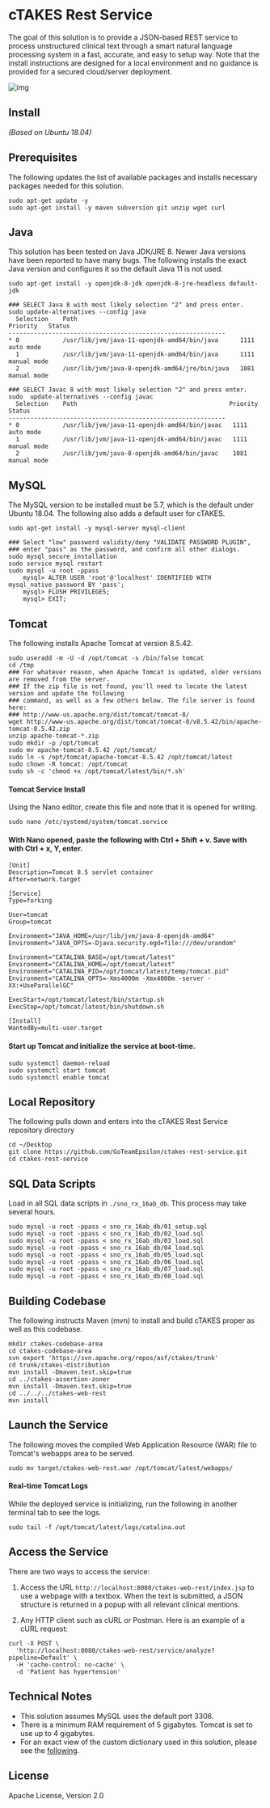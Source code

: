 # cTAKES Rest Service

The goal of this solution is to provide a JSON-based REST service to process unstructured clinical text through a smart natural language processing system in a fast, accurate, and easy to setup way. Note that the install instructions are designed for a local environment and no guidance is provided for a secured cloud/server deployment.

![img](./demo.png)

## Install
                                                                                                                                                                                                                                          
_(Based on Ubuntu 18.04)_

## Prerequisites

The following updates the list of available packages and installs necessary packages needed for this solution.

```
sudo apt-get update -y
sudo apt-get install -y maven subversion git unzip wget curl
```

## Java

This solution has been tested on Java JDK/JRE 8. Newer Java versions have been reported to have many bugs. The following installs the exact Java version and configures it so the default Java 11 is not used.

```
sudo apt-get install -y openjdk-8-jdk openjdk-8-jre-headless default-jdk

### SELECT Java 8 with most likely selection "2" and press enter.
sudo update-alternatives --config java
  Selection    Path                                            Priority   Status
------------------------------------------------------------
* 0            /usr/lib/jvm/java-11-openjdk-amd64/bin/java      1111      auto mode
  1            /usr/lib/jvm/java-11-openjdk-amd64/bin/java      1111      manual mode
  2            /usr/lib/jvm/java-8-openjdk-amd64/jre/bin/java   1081      manual mode

### SELECT Javac 8 with most likely selection "2" and press enter.
sudo  update-alternatives --config javac
  Selection    Path                                          Priority   Status
------------------------------------------------------------
* 0            /usr/lib/jvm/java-11-openjdk-amd64/bin/javac   1111      auto mode
  1            /usr/lib/jvm/java-11-openjdk-amd64/bin/javac   1111      manual mode
  2            /usr/lib/jvm/java-8-openjdk-amd64/bin/javac    1081      manual mode
```

## MySQL

The MySQL version to be installed must be 5.7, which is the default under Ubuntu 18.04. The following also adds a default user for cTAKES.

```
sudo apt-get install -y mysql-server mysql-client

### Select "low" password validity/deny "VALIDATE PASSWORD PLUGIN",
### enter "pass" as the password, and confirm all other dialogs.
sudo mysql_secure_installation
sudo service mysql restart
sudo mysql -u root -ppass
    mysql> ALTER USER 'root'@'localhost' IDENTIFIED WITH mysql_native_password BY 'pass';
    mysql> FLUSH PRIVILEGES;
    mysql> EXIT;
```

## Tomcat

The following installs Apache Tomcat at version 8.5.42.

```
sudo useradd -m -U -d /opt/tomcat -s /bin/false tomcat
cd /tmp
### For whatever reason, when Apache Tomcat is updated, older versions are removed from the server.
### If the zip file is not found, you'll need to locate the latest version and update the following
### command, as well as a few others below. The file server is found here:
### http://www-us.apache.org/dist/tomcat/tomcat-8/
wget http://www-us.apache.org/dist/tomcat/tomcat-8/v8.5.42/bin/apache-tomcat-8.5.42.zip
unzip apache-tomcat-*.zip
sudo mkdir -p /opt/tomcat
sudo mv apache-tomcat-8.5.42 /opt/tomcat/
sudo ln -s /opt/tomcat/apache-tomcat-8.5.42 /opt/tomcat/latest
sudo chown -R tomcat: /opt/tomcat
sudo sh -c 'chmod +x /opt/tomcat/latest/bin/*.sh'
```

#### Tomcat Service Install

Using the Nano editor, create this file and note that it is opened for writing.

```
sudo nano /etc/systemd/system/tomcat.service
```

#### With Nano opened, paste the following with Ctrl + Shift + v. Save with with Ctrl + x, Y, enter.

```
[Unit]
Description=Tomcat 8.5 servlet container
After=network.target

[Service]
Type=forking

User=tomcat
Group=tomcat

Environment="JAVA_HOME=/usr/lib/jvm/java-8-openjdk-amd64"
Environment="JAVA_OPTS=-Djava.security.egd=file:///dev/urandom"

Environment="CATALINA_BASE=/opt/tomcat/latest"
Environment="CATALINA_HOME=/opt/tomcat/latest"
Environment="CATALINA_PID=/opt/tomcat/latest/temp/tomcat.pid"
Environment="CATALINA_OPTS=-Xms4000m -Xmx4000m -server -XX:+UseParallelGC"

ExecStart=/opt/tomcat/latest/bin/startup.sh
ExecStop=/opt/tomcat/latest/bin/shutdown.sh

[Install]
WantedBy=multi-user.target
```

#### Start up Tomcat and initialize the service at boot-time.

```
sudo systemctl daemon-reload
sudo systemctl start tomcat
sudo systemctl enable tomcat
```

## Local Repository

The following pulls down and enters into the cTAKES Rest Service repository directory

```
cd ~/Desktop
git clone https://github.com/GoTeamEpsilon/ctakes-rest-service.git
cd ctakes-rest-service
```

## SQL Data Scripts

Load in all SQL data scripts in `./sno_rx_16ab_db`. This process may take several hours.

```
sudo mysql -u root -ppass < sno_rx_16ab_db/01_setup.sql
sudo mysql -u root -ppass < sno_rx_16ab_db/02_load.sql
sudo mysql -u root -ppass < sno_rx_16ab_db/03_load.sql
sudo mysql -u root -ppass < sno_rx_16ab_db/04_load.sql
sudo mysql -u root -ppass < sno_rx_16ab_db/05_load.sql
sudo mysql -u root -ppass < sno_rx_16ab_db/06_load.sql
sudo mysql -u root -ppass < sno_rx_16ab_db/07_load.sql
sudo mysql -u root -ppass < sno_rx_16ab_db/08_load.sql
```

## Building Codebase

The following instructs Maven (mvn) to install and build cTAKES proper as well as this codebase.

```
mkdir ctakes-codebase-area
cd ctakes-codebase-area
svn export 'https://svn.apache.org/repos/asf/ctakes/trunk'
cd trunk/ctakes-distribution
mvn install -Dmaven.test.skip=true
cd ../ctakes-assertion-zoner
mvn install -Dmaven.test.skip=true
cd ../../../ctakes-web-rest
mvn install
```

## Launch the Service

The following moves the compiled Web Application Resource (WAR) file to Tomcat's webapps area to be served.

```
sudo mv target/ctakes-web-rest.war /opt/tomcat/latest/webapps/
```

#### Real-time Tomcat Logs

While the deployed service is initializing, run the following in another terminal tab to see the logs.

```
sudo tail -f /opt/tomcat/latest/logs/catalina.out
```

## Access the Service

There are two ways to access the service:

1. Access the URL `http://localhost:8080/ctakes-web-rest/index.jsp` to use a webpage with a textbox. When the text is submitted, a JSON structure is returned in a popup with all relevant clinical mentions.

2. Any HTTP client such as cURL or Postman. Here is an example of a cURL request:

```
curl -X POST \
  'http://localhost:8080/ctakes-web-rest/service/analyze?pipeline=Default' \
  -H 'cache-control: no-cache' \
  -d 'Patient has hypertension'
```

## Technical Notes

- This solution assumes MySQL uses the default port 3306. 
- There is a minimum RAM requirement of 5 gigabytes. Tomcat is set to use up to 4 gigabytes.
- For an exact view of the custom dictionary used in this solution, please see the [following](https://github.com/GoTeamEpsilon/ctakes-rest-service/blob/master/ctakes-web-rest/src/main/resources/org/apache/ctakes/dictionary/lookup/fast/customDictionary.xml).


## License

Apache License, Version 2.0
